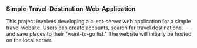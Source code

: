 ### Simple-Travel-Destination-Web-Application
This project involves developing a client-server web application for a simple travel website. Users can create accounts, search for travel destinations, and save places to their "want-to-go list." The website will initially be hosted on the local server.
